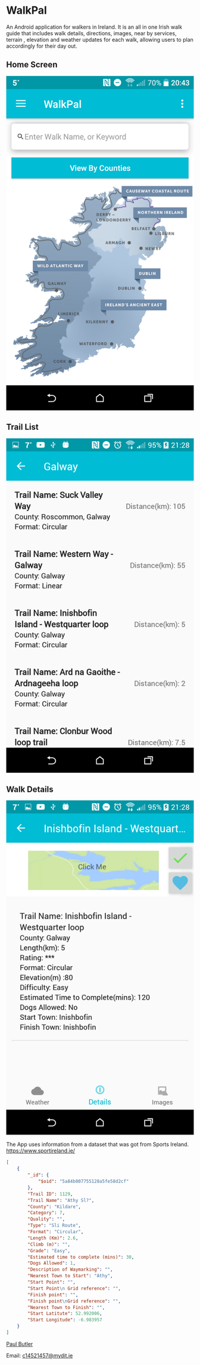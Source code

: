 # WalkPal

An Android application for walkers in Ireland. It is an all in one Irish walk guide that includes walk details, directions, images, near by services, terrain , elevation and weather updates for each walk, allowing users to plan accordingly for their day out.

## Home Screen
![HomeScreen](HomeScreen.png)
## Trail List
![TrailsList](TrailList.png)
## Walk Details
![WalkDetails](WalkDetails.png)


The App uses information from a dataset that was got from Sports Ireland.  https://www.sportireland.ie/

```JSON
[
    {
        "_id": {
            "$oid": "5a84b007755128a5fe58d2cf"
        },
        "Trail ID": 1129,
        "Trail Name": "Athy Sl?",
        "County": "Kildare",
        "Category": 7,
        "Quality": "",
        "Type": "Sli Route",
        "Format": "Circular",
        "Length (Km)": 2.6,
        "Climb (m)": "",
        "Grade": "Easy",
        "Estimated time to complete (mins)": 30,
        "Dogs Allowed": 1,
        "Description of Waymarking": "",
        "Nearest Town to Start": "Athy",
        "Start Point": "",
        "Start Point\n Grid reference": "",
        "Finish point": "",
        "Finish point\nGrid reference": "",
        "Nearest Town to Finish": "",
        "Start Latitute": 52.992006,
        "Start Longitude": -6.983957
    }
]
```

[Paul Butler](https://www.linkedin.com/in/paul-butler-90b322143/)

Email: c14521457@mydit.ie
